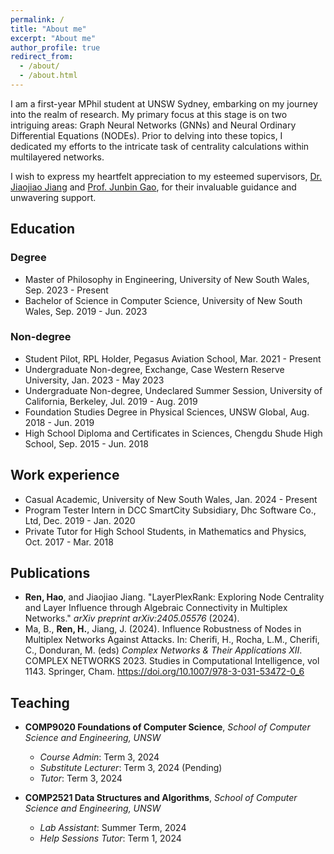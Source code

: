 ```yaml
---
permalink: /
title: "About me"
excerpt: "About me"
author_profile: true
redirect_from: 
  - /about/
  - /about.html
---
```


I am a first-year MPhil student at UNSW Sydney, embarking on my journey into the realm of research. My primary focus at this stage is on two intriguing areas: Graph Neural Networks (GNNs) and Neural Ordinary Differential Equations (NODEs). Prior to delving into these topics, I dedicated my efforts to the intricate task of centrality calculations within multilayered networks.

I wish to express my heartfelt appreciation to my esteemed supervisors, [Dr. Jiaojiao Jiang](https://www.unsw.edu.au/staff/jiaojiao-jiang) and [Prof. Junbin Gao](https://www.sydney.edu.au/business/about/our-people/academic-staff/junbin-gao.html), for their invaluable guidance and unwavering support.

## Education

### Degree
* Master of Philosophy in Engineering, University of New South Wales, Sep. 2023 - Present
* Bachelor of Science in Computer Science, University of New South Wales, Sep. 2019 - Jun. 2023

### Non-degree
* Student Pilot, RPL Holder, Pegasus Aviation School, Mar. 2021 - Present
* Undergraduate Non-degree, Exchange, Case Western Reserve University, Jan. 2023 - May 2023
* Undergraduate Non-degree, Undeclared Summer Session, University of California, Berkeley, Jul. 2019 - Aug. 2019
* Foundation Studies Degree in Physical Sciences, UNSW Global, Aug. 2018 - Jun. 2019
* High School Diploma and Certificates in Sciences, Chengdu Shude High School, Sep. 2015 - Jun. 2018

## Work experience

* Casual Academic, University of New South Wales, Jan. 2024 - Present
* Program Tester Intern in DCC SmartCity Subsidiary, Dhc Software Co., Ltd, Dec. 2019 - Jan. 2020
* Private Tutor for High School Students, in Mathematics and Physics, Oct. 2017 - Mar. 2018

## Publications

* **Ren, Hao**, and Jiaojiao Jiang. "LayerPlexRank: Exploring Node Centrality and Layer Influence through Algebraic Connectivity in Multiplex Networks." *arXiv preprint arXiv:2405.05576* (2024).
* Ma, B., **Ren, H.**, Jiang, J. (2024). Influence Robustness of Nodes in Multiplex Networks Against Attacks. In: Cherifi, H., Rocha, L.M., Cherifi, C., Donduran, M. (eds) *Complex Networks & Their Applications XII*. COMPLEX NETWORKS 2023. Studies in Computational Intelligence, vol 1143. Springer, Cham. <https://doi.org/10.1007/978-3-031-53472-0_6>

## Teaching

* **COMP9020 Foundations of Computer Science**, *School of Computer Science and Engineering, UNSW*
  * *Course Admin*: Term 3, 2024
  * *Substitute Lecturer*: Term 3, 2024 (Pending)
  * *Tutor*: Term 3, 2024 

* **COMP2521 Data Structures and Algorithms**, *School of Computer Science and Engineering, UNSW*
  * *Lab Assistant*: Summer Term, 2024
  * *Help Sessions Tutor*: Term 1, 2024
